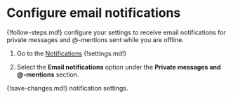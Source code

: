 # Configure email notifications

{!follow-steps.md!} configure your settings to receive email notifications
for private messages and @-mentions sent while you are offline.

1. Go to the [Notifications](/#settings/notifications)
{!settings.md!}

2. Select the **Email notifications** option under the
**Private messages and @-mentions** section.

{!save-changes.md!} notification settings.
